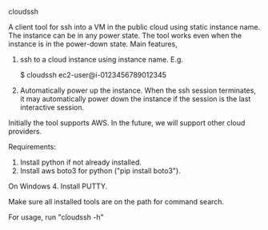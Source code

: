 cloudssh

A client tool for ssh into a VM in the public cloud using static instance name.
The instance can be in any power state. The tool works even when the instance is in
the power-down state. Main features,

1. ssh to a cloud instance using instance name. E.g.

   $ cloudssh ec2-user@i-0123456789012345

2. Automatically power up the instance. When the ssh session terminates, it may
   automatically power down the instance if the session is the last interactive session.

Initially the tool supports AWS. In the future, we will support other cloud providers.

Requirements:

1. Install python if not already installed.
3. Install aws boto3 for python ("pip install boto3").

On Windows
4. Install PUTTY.

Make sure all installed tools are on the path for command search.

For usage, run "cloudssh -h"
